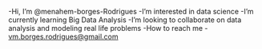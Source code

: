-Hi, I’m @menahem-borges-Rodrigues
-I’m interested in data science
-I’m currently learning Big Data Analysis
-I’m looking to collaborate on data analysis and modeling real life problems 
-How to reach me - vm.borges.rodrigues@gmail.com

<!---
menahem-borges-Rodrigues/menahem-borges-Rodrigues is a ✨ special ✨ repository because its `README.md` (this file) appears on your GitHub profile.
You can click the Preview link to take a look at your changes.
--->
